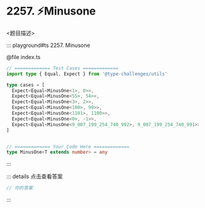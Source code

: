 # 2257. ⚡Minusone

<题目描述>

::: playground#ts 2257. Minusone

@file index.ts

```ts
// ============= Test Cases =============
import type { Equal, Expect } from '@type-challenges/utils'

type cases = [
  Expect<Equal<MinusOne<1>, 0>>,
  Expect<Equal<MinusOne<55>, 54>>,
  Expect<Equal<MinusOne<3>, 2>>,
  Expect<Equal<MinusOne<100>, 99>>,
  Expect<Equal<MinusOne<1101>, 1100>>,
  Expect<Equal<MinusOne<0>, -1>>,
  Expect<Equal<MinusOne<9_007_199_254_740_992>, 9_007_199_254_740_991>>,
]


// ============= Your Code Here =============
type MinusOne<T extends number> = any

```

:::

::: details 点击查看答案

```ts
// 你的答案
```

:::

